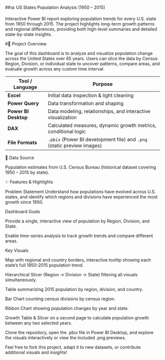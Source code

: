 ##📊 US States Population Analysis (1950 – 2015)

Interactive Power BI report exploring population trends for every U.S. state from 1950 through 2015.
The project highlights long-term growth patterns and regional differences, providing both high-level summaries and detailed state-by-state insights.

#📝 Project Overview

The goal of this dashboard is to analyze and visualize population change across the United States over 65 years.
Users can slice the data by Census Region, Division, or individual state to uncover patterns, compare areas, and evaluate growth across any custom time interval.



| Tool / Language      | Purpose                                                                |
| -------------------- | ---------------------------------------------------------------------- |
| **Excel**            | Initial data inspection & light cleaning                               |
| **Power Query**      | Data transformation and shaping                                        |
| **Power BI Desktop** | Data modeling, relationships, and interactive visualization            |
| **DAX**              | Calculated measures, dynamic growth metrics, conditional logic         |
| **File Formats**     | `.pbix` (Power BI development file) and `.png` (static preview images) |

📂 Data Source

Population estimates from U.S. Census Bureau (historical dataset covering 1950 – 2015 by state).

✨ Features & Highlights

Problem Statement
Understand how populations have evolved across U.S. states, and identify which regions and divisions have experienced the most growth since 1950.

Dashboard Goals

Provide a single, interactive view of population by Region, Division, and State.

Enable time-series analysis to track growth trends and compare different areas.

Key Visuals

Map with regional and country borders, interactive tooltip showing each state’s full 1950-2015 population trend.

Hierarchical Slicer (Region → Division → State) filtering all visuals simultaneously.

Table summarizing 2015 population by region, division, and country.

Bar Chart counting census divisions by census region.

Ribbon Chart showing population changes by year and state.

Growth Table & Slicer on a second page to calculate population growth between any two selected years.

Clone the repository, open the .pbix file in Power BI Desktop, and explore the visuals interactively or view the included .png previews.

Feel free to fork this project, adapt it to new datasets, or contribute additional visuals and insights!
